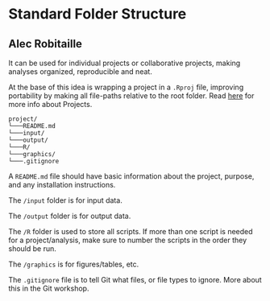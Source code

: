 # Standard Folder Structure
## Alec Robitaille

It can be used for individual projects or collaborative projects, making analyses organized, reproducible and neat.

At the base of this idea is wrapping a project in a `.Rproj` file, improving portability by making all file-paths relative to the root folder.
Read [here](https://support.rstudio.com/hc/en-us/articles/200526207-Using-Projects) for more info about Projects. 


```
project/
└───README.md
└───input/
└───output/
└───R/
└───graphics/
└───.gitignore
```

A `README.md` file should have basic information about the project, purpose, and any installation instructions. 

The `/input` folder is for input data.

The `/output` folder is for output data.

The `/R` folder is used to store all scripts.
If more than one script is needed for a project/analysis, make sure to number the scripts in the order they should be run. 

The `/graphics` is for figures/tables, etc.

The `.gitignore` file is to tell Git what files, or file types to ignore. More about this in the Git workshop. 
